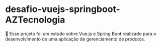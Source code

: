 # desafio-vuejs-springboot-AZTecnologia
:wrench: Esse projeto foi um estudo sobre Vue.js e Spring Boot realizado para o desenvolvimento de uma aplicação de gerenciamento de produtos.
